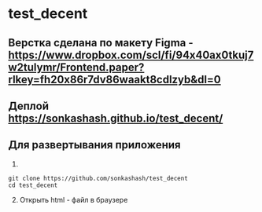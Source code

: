 # test_decent 
## Верстка сделана по макету Figma - https://www.dropbox.com/scl/fi/94x40ax0tkuj7w2tulymr/Frontend.paper?rlkey=fh20x86r7dv86waakt8cdlzyb&dl=0
## Деплой https://sonkashash.github.io/test_decent/

## Для развертывания приложения
1.
```
git clone https://github.com/sonkashash/test_decent
cd test_decent
```
2. Открыть html - файл в браузере
